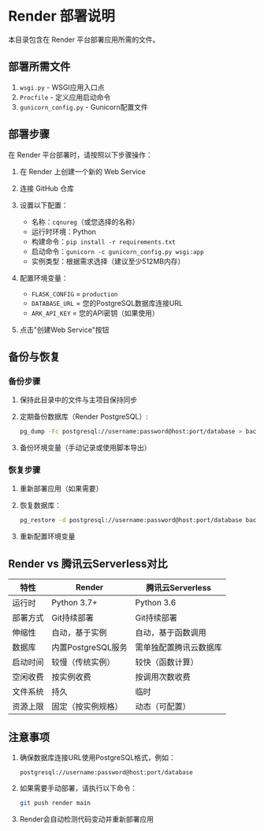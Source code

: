 # Render 部署说明

本目录包含在 Render 平台部署应用所需的文件。

## 部署所需文件

1. `wsgi.py` - WSGI应用入口点
2. `Procfile` - 定义应用启动命令
3. `gunicorn_config.py` - Gunicorn配置文件

## 部署步骤

在 Render 平台部署时，请按照以下步骤操作：

1. 在 Render 上创建一个新的 Web Service
2. 连接 GitHub 仓库
3. 设置以下配置：
   - 名称：`cqnureg`（或您选择的名称）
   - 运行时环境：Python
   - 构建命令：`pip install -r requirements.txt`
   - 启动命令：`gunicorn -c gunicorn_config.py wsgi:app`
   - 实例类型：根据需求选择（建议至少512MB内存）

4. 配置环境变量：
   - `FLASK_CONFIG` = `production`
   - `DATABASE_URL` = 您的PostgreSQL数据库连接URL
   - `ARK_API_KEY` = 您的API密钥（如果使用）

5. 点击"创建Web Service"按钮

## 备份与恢复

### 备份步骤

1. 保持此目录中的文件与主项目保持同步
2. 定期备份数据库（Render PostgreSQL）:
   ```bash
   pg_dump -Fc postgresql://username:password@host:port/database > backup_$(date +%Y%m%d).dump
   ```

3. 备份环境变量（手动记录或使用脚本导出）

### 恢复步骤

1. 重新部署应用（如果需要）
2. 恢复数据库：
   ```bash
   pg_restore -d postgresql://username:password@host:port/database backup.dump
   ```

3. 重新配置环境变量

## Render vs 腾讯云Serverless对比

| 特性 | Render | 腾讯云Serverless |
|------|--------|----------------|
| 运行时 | Python 3.7+ | Python 3.6 |
| 部署方式 | Git持续部署 | Git持续部署 |
| 伸缩性 | 自动，基于实例 | 自动，基于函数调用 |
| 数据库 | 内置PostgreSQL服务 | 需单独配置腾讯云数据库 |
| 启动时间 | 较慢（传统实例） | 较快（函数计算） |
| 空闲收费 | 按实例收费 | 按调用次数收费 |
| 文件系统 | 持久 | 临时 |
| 资源上限 | 固定（按实例规格） | 动态（可配置） |

## 注意事项

1. 确保数据库连接URL使用PostgreSQL格式，例如：
   ```
   postgresql://username:password@host:port/database
   ```

2. 如果需要手动部署，请执行以下命令：
   ```bash
   git push render main
   ```

3. Render会自动检测代码变动并重新部署应用 